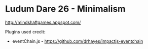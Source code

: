 Ludum Dare 26 - Minimalism
======
http://mindshaftgames.appspot.com/

Plugins used credit:
* eventChain.js - https://github.com/drhayes/impactjs-eventchain
